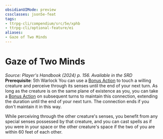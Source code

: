 ```yaml
---
obsidianUIMode: preview
cssclasses: json5e-feat
tags:
- ttrpg-cli/compendium/src/5e/xphb
- ttrpg-cli/optional-feature/ei
aliases:
- Gaze of Two Minds
---
```

# Gaze of Two Minds
*Source: Player's Handbook (2024) p. 156. Available in the <span title='Systems Reference Document (5.2)'>SRD</span>*  
**Prerequisite**: 5th Warlock
You can use a [Bonus Action](Інструменти%20ДМ/CLI/rules/variant-rules/bonus-action-xphb.md) to touch a willing creature and perceive through its senses until the end of your next turn. As long as the creature is on the same plane of existence as you, you can take a [Bonus Action](Інструменти%20ДМ/CLI/rules/variant-rules/bonus-action-xphb.md) on subsequent turns to maintain this connection, extending the duration until the end of your next turn. The connection ends if you don't maintain it in this way.

While perceiving through the other creature's senses, you benefit from any special senses possessed by that creature, and you can cast spells as if you were in your space or the other creature's space if the two of you are within 60 feet of each other.
